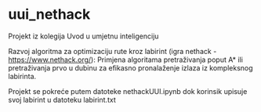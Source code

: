 # uui_nethack
Projekt iz kolegija Uvod u umjetnu inteligenciju

Razvoj algoritma za optimizaciju rute kroz labirint (igra nethack - https://www.nethack.org/): Primjena algoritama pretraživanja poput A* ili pretraživanja prvo u dubinu za efikasno pronalaženje izlaza iz kompleksnog labirinta.

Projekt se pokreće putem datoteke nethackUUI.ipynb dok korinsik upisuje svoj labirint u datoteku labirint.txt
